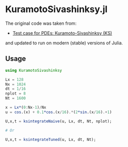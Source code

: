 # KuramotoSivashinksy.jl

The original code was taken from:

- [Test case for PDEs: Kuramoto-Sivashinksy (KS)](https://online.kitp.ucsb.edu/online/transturb17/gibson/html/5-kuramoto-sivashinksy.html)

and updated to run on modern (stable) versions of Julia.

## Usage


```julia
using KuramotoSivashinksy

Lx = 128
Nx = 1024
dt = 1/16
nplot = 8
Nt = 1600

x = Lx*(0:Nx-1)/Nx
u = cos.(x) + 0.1*cos.(x/16).*(2*sin.(x/16).+1)

U,x,t = ksintegrateNaive(u, Lx, dt, Nt, nplot);

# Or

U,x,t = ksintegrateTuned(u, Lx, dt, Nt);
```